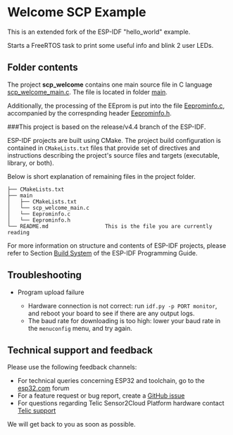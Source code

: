 # Welcome SCP Example

This is an extended fork of the ESP-IDF "hello_world" example.

Starts a FreeRTOS task to print some useful info and blink 2 user LEDs.


## Folder contents

The project **scp_welcome** contains one main source file in C language [scp_welcome_main.c](main/scp_welcome_main.c). The file is located in folder [main](main).

Additionally, the processing of the EEprom is put into the file [Eeprominfo.c](main/Eeprominfo.c), accompanied by the correspnding header [Eeprominfo.h](main/Eeprominfo.h).


###This project is based on the release/v4.4 branch of the ESP-IDF.

ESP-IDF projects are built using CMake. The project build configuration is contained in `CMakeLists.txt` files that provide set of directives and instructions describing the project's source files and targets (executable, library, or both). 

Below is short explanation of remaining files in the project folder.

```
├── CMakeLists.txt
├── main
│   ├── CMakeLists.txt
│   └── scp_welcome_main.c
│   └── Eeprominfo.c
│   └── Eeprominfo.h
└── README.md                  This is the file you are currently reading
```

For more information on structure and contents of ESP-IDF projects, please refer to Section [Build System](https://docs.espressif.com/projects/esp-idf/en/latest/esp32/api-guides/build-system.html) of the ESP-IDF Programming Guide.

## Troubleshooting

* Program upload failure

    * Hardware connection is not correct: run `idf.py -p PORT monitor`, and reboot your board to see if there are any output logs.
    * The baud rate for downloading is too high: lower your baud rate in the `menuconfig` menu, and try again.

## Technical support and feedback

Please use the following feedback channels:

* For technical queries concerning ESP32 and toolchain, go to the [esp32.com](https://esp32.com/) forum
* For a feature request or bug report, create a [GitHub issue](https://github.com/espressif/esp-idf/issues)
* For questions regarding Telic Sensor2Cloud Platform hardware contact [Telic support](mailto://support@telic.de)

We will get back to you as soon as possible.
